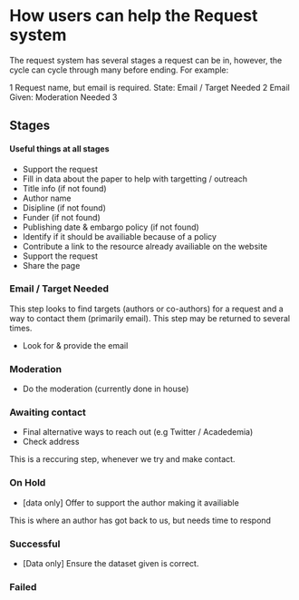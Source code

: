 # How users can help the Request system

The request system has several stages a request can be in, however, the cycle can cycle through many before ending. For example:

1 Request name, but email is required. State: Email / Target Needed
2 Email Given: Moderation Needed
3 

## Stages

#### Useful things at all stages

* Support the request
* Fill in data about the paper to help with targetting / outreach
 * Title info (if not found)
 * Author name
 * Disipline (if not found) 
 * Funder (if not found) 
 * Publishing date & embargo policy (if not found) 
 * Identify if it should be availiable because of a policy
* Contribute a link to the resource already availiable on the website
* Support the request
* Share the page

### Email / Target Needed

This step looks to find targets (authors or co-authors) for a request and a way to contact them (primarily email). This step may be returned to several times. 

* Look for & provide the email

### Moderation

* Do the moderation (currently done in house)

### Awaiting contact

* Final alternative ways to reach out (e.g Twitter / Acadedemia)
* Check address

This is a reccuring step, whenever we try and make contact. 

### On Hold

* [data only] Offer to support the author making it availiable

This is where an author has got back to us, but needs time to respond

### Successful

* [Data only] Ensure the dataset given is correct.

### Failed
